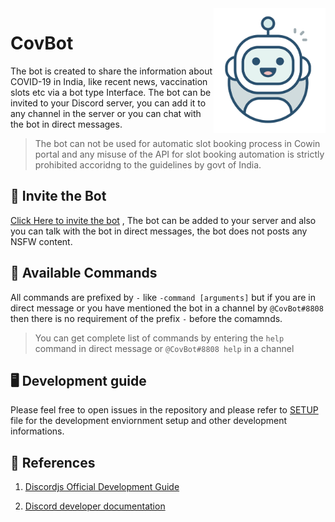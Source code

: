 <img src="./assets/covbot.png" align="right" height="200px"/>

# CovBot

The bot is created to share the information about COVID-19 in India, like recent news, vaccination slots etc via a bot type Interface. The bot can be invited to your Discord server, you can add it to any channel in the server or you can chat with the bot in direct messages.

> The bot can not be used for automatic slot booking process in Cowin portal and any misuse of the API for slot booking automation is strictly prohibited accoridng to the guidelines by govt of India.

## 🚀 Invite the Bot

[Click Here to invite the bot](https://discord.com/api/oauth2/authorize?client_id=851047707182891038&permissions=0&scope=bot) , The bot can be added to your server and also you can talk with the bot in direct messages, the bot does not posts any NSFW content.

## 💬 Available Commands

All commands are prefixed by ```-``` like ```-command [arguments]``` but if you are in direct message or you have mentioned the bot in a channel by ```@CovBot#8808```  then there is no requirement of the prefix ```-``` before the comamnds.

> You can get complete list of commands by entering the ```help``` command in direct message or ```@CovBot#8808 help``` in a channel

## 🖥 Development guide

Please feel free to open issues in the repository and please refer to [SETUP](SETUP.md) file for the development enviornment setup and other development informations.

## 📄 References

1. [Discordjs Official Development Guide](https://discordjs.guide)

2. [Discord developer documentation](https://discord.com/developers/docs/intro)